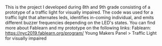 This is the project I developed during 8th and 9th grade consisting of a prototype of a traffic light for visually impaired.
The code was used for a traffic light that alternates leds, identifies in-coming individual, and emits different buzzer frequencies depending on the LED's states.
You can find more about Fablearn and my prototype on the following links:
Fablearn: https://nyc2019.fablearn.org/program/
Young Makers Panel > Traffic Light for visually impaired
